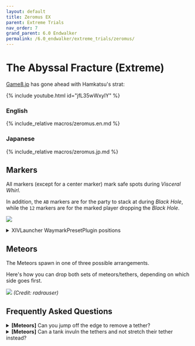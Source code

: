 ```yaml
---
layout: default
title: Zeromus EX
parent: Extreme Trials
nav_order: 7
grand_parent: 6.0 Endwalker
permalink: /6.0_endwalker/extreme_trials/zeromus/
---
```


# The Abyssal Fracture (Extreme)

[Game8.jp](https://game8.jp/ff14/557945) has gone ahead with Hamkatsu's strat:

{% include youtube.html id="jfL35wWxylY" %}

### English

{% include_relative macros/zeromus.en.md %}

### Japanese

{% include_relative macros/zeromus.jp.md %}

## Markers

All markers (except for a center marker) mark safe spots during *Visceral
Whirl*.

In addition, the `AB` markers are for the party to stack at during *Black
Hole*, while the `12` markers are for the marked player dropping the *Black
Hole*.

![]({{site.baseurl}}/images/6.0_endwalker/zeromus/markers.jpg)
<details markdown=block>
<summary>XIVLauncher WaymarkPresetPlugin positions</summary>

```json
{
  "Name":"Zeromus EX",
  "MapID":965,
  "A":{"X":93.0,"Y":0.0,"Z":81.2,"ID":0,"Active":true},
  "B":{"X":107.0,"Y":0.0,"Z":81.2,"ID":1,"Active":true},
  "C":{"X":0.0,"Y":0.0,"Z":0.0,"ID":2,"Active":false},
  "D":{"X":0.0,"Y":0.0,"Z":0.0,"ID":3,"Active":false},
  "One":{"X":81.2,"Y":0.0,"Z":81.2,"ID":4,"Active":true},
  "Two":{"X":118.8,"Y":0.0,"Z":81.2,"ID":5,"Active":true},
  "Three":{"X":118.8,"Y":0.0,"Z":93.0,"ID":6,"Active":true},
  "Four":{"X":81.2,"Y":0.0,"Z":93.0,"ID":7,"Active":true}
}
```
</details>

## Meteors

The Meteors spawn in one of three possible arrangements.

Here's how you can drop both sets of meteors/tethers, depending on which side
goes first.

![]({{site.baseurl}}/images/6.0_endwalker/zeromus/meteors.jpg)
*(Credit: radrauser)*

## Frequently Asked Questions

<details markdown=block>
<summary>
  <b>[Meteors]</b> Can you jump off the edge to remove a tether?
</summary>
<table>
  <tr>
    <td>
      <p>Alas, no- once the tethers come out, they persist through death.</p>
      <p>You'll respawn at the start point, where the southern meteor is, still
      tethered, and wipe the raid.</p>
    </td>
  </tr>
</table>
</details>

<details markdown=block>
<summary>
  <b>[Meteors]</b> Can a tank invuln the tethers and not stretch their tether
  instead?
</summary>
<table>
  <tr>
    <td>
      <p>Alas, no- the damage from the tethers ignores invulnerability.</p>
      <p>With some help from the party, an unstretched tether <em>can</em> be
      super-mitigated- it will hit a tank for about 300% of their max HP 
      (remember there are Max HP down debuffs at the time!).</p>
      <p>Unlike other proximity-based damage checks, the tethers do 
      <em>not</em> have a linear falloff, and are instead a binary pass/fail
      check.</p>
    </td>
  </tr>
</table>
</details>

<script data-goatcounter="https://tuufless.goatcounter.com/count"
        async src="//gc.zgo.at/count.js"></script>
